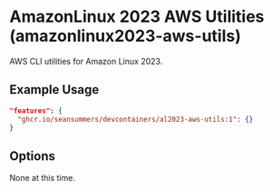 
# AmazonLinux 2023 AWS Utilities (amazonlinux2023-aws-utils)

AWS CLI utilities for Amazon Linux 2023.

## Example Usage

```json
"features": {
  "ghcr.io/seansummers/devcontainers/al2023-aws-utils:1": {}
}
```

## Options

None at this time.
